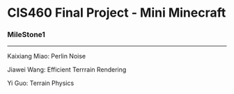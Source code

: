# CIS460 Final Project - Mini Minecraft #


### MileStone1
----

Kaixiang Miao: Perlin Noise

Jiawei Wang: Efficient Terrrain Rendering

Yi Guo: Terrain Physics